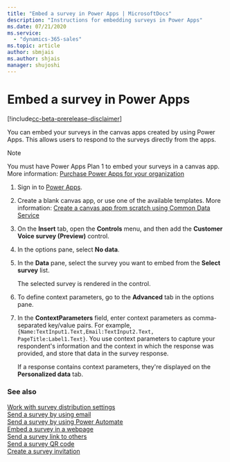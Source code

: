 ```yaml
---
title: "Embed a survey in Power Apps | MicrosoftDocs"
description: "Instructions for embedding surveys in Power Apps"
ms.date: 07/21/2020
ms.service:
  - "dynamics-365-sales"
ms.topic: article
author: sbmjais
ms.author: shjais
manager: shujoshi
---
```


# Embed a survey in Power Apps

[!include[cc-beta-prerelease-disclaimer](includes/cc-beta-prerelease-disclaimer.md)]

You can embed your surveys in the canvas apps created by using Power Apps. This allows users to respond to the surveys directly from the apps.

> [!NOTE]
> You must have Power Apps Plan 1 to embed your surveys in a canvas app. More information: [Purchase Power Apps for your organization](https://docs.microsoft.com/power-platform/admin/signup-for-powerapps-admin)

1.	Sign in to [Power Apps](https://web.powerapps.com/).

2.	Create a blank canvas app, or use one of the available templates. More information: [Create a canvas app from scratch using Common Data Service](https://docs.microsoft.com/powerapps/maker/canvas-apps/data-platform-create-app-scratch)

3.	On the **Insert** tab, open the **Controls** menu, and then add the **Customer Voice survey (Preview)**<!--Is this the final name, or will "Dynamics 365" be added?--> control.

4.	In the options pane, select **No data**.

5.	In the **Data** pane, select the survey you want to embed from the **Select survey** list.

    The selected survey is rendered in the control.

6.	To define context parameters, go to the **Advanced** tab in the options pane.

7.	In the **ContextParameters** field, enter context parameters as comma-separated key/value pairs. For example, `{Name:TextInput1.Text,Email:TextInput2.Text, PageTitle:Label1.Text}`.
    You use context parameters to capture your respondent's information and the context in which the response was provided, and store that data in the survey response.

    If a response contains context parameters, they're displayed on the **Personalized data** tab.


### See also

[Work with survey distribution settings](distribution-settings.md)<br>
[Send a survey by using email](send-survey-email.md)<br>
[Send a survey by using Power Automate](send-survey-flow.md)<br>
[Embed a survey in a webpage](embed-web-page.md)<br>
[Send a survey link to others](send-survey-link.md)<br>
[Send a survey QR code](send-survey-qrcode.md)<br>
[Create a survey invitation](create-survey-invite.md)
